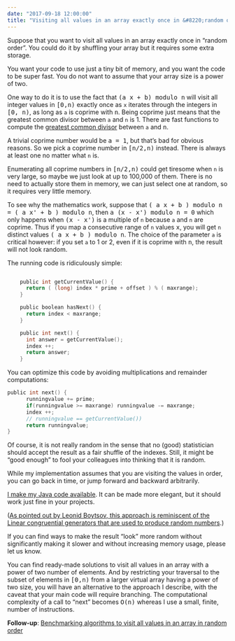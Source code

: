 ```yaml
---
date: "2017-09-18 12:00:00"
title: "Visiting all values in an array exactly once in &#8220;random order&#8221;"
---
```




Suppose that you want to visit all values in an array exactly once in &ldquo;random order&rdquo;. You could do it by shuffling your array but it requires some extra storage.

You want your code to use just a tiny bit of memory, and you want the code to be super fast. You do not want to assume that your array size is a power of two.

One way to do it is to use the fact that <tt>(a x + b) modulo n</tt> will visit all integer values in <tt>[0,n)</tt> exactly once as `x` iterates through the integers in <tt>[0, n)</tt>, as long as `a` is coprime with <tt>n</tt>. Being coprime just means that the greatest common divisor between `a` and `n` is 1. There are fast functions to compute the [greatest common divisor](/lemire/blog/2013/12/26/fastest-way-to-compute-the-greatest-common-divisor/) between `a` and <tt>n</tt>.

A trivial coprime number would be <tt>a = 1</tt>, but that&rsquo;s bad for obvious reasons. So we pick a coprime number in <tt>[n/2,n)</tt> instead. There is always at least one no matter what `n` is.

Enumerating all coprime numbers in <tt>[n/2,n)</tt> could get tiresome when `n` is very large, so maybe we just look at up to 100,000 of them. There is no need to actually store them in memory, we can just select one at random, so it requires very little memory.

To see why the mathematics work, suppose that <tt>( a x + b ) modulo n = ( a x' + b ) modulo n</tt>, then <tt>a (x - x') modulo n = 0</tt> which only happens when <tt>(x - x')</tt> is a multiple of `n` because `a` and `n` are coprime. Thus if you map a consecutive range of `n` values <tt>x</tt>, you will get `n` distinct values <tt>( a x + b ) modulo n</tt>. The choice of the parameter `a` is critical however: if you set `a` to 1 or 2, even if it is coprime with <tt>n</tt>, the result will not look random.

The running code is ridiculously simple:
```C

    public int getCurrentValue() {
      return ( (long) index * prime + offset ) % ( maxrange);
    }

    public boolean hasNext() {
      return index < maxrange;
    }

    public int next() {
      int answer = getCurrentValue();
      index ++;
      return answer;
    }
```


You can optimize this code by avoiding multiplications and remainder computations:
```C
public int next() {
      runningvalue += prime;
      if(runningvalue >= maxrange) runningvalue -= maxrange;
      index ++;
      // runningvalue == getCurrentValue())
      return runningvalue;
}
```


Of course, it is not really random in the sense that no (good) statistician should accept the result as a fair shuffle of the indexes. Still, it might be &ldquo;good enough&rdquo; to fool your colleagues into thinking that it is random.

While my implementation assumes that you are visiting the values in order, you can go back in time, or jump forward and backward arbitrarily.

[I make my Java code available](https://github.com/lemire/Code-used-on-Daniel-Lemire-s-blog/blob/master/2017/09/18_2/VisitInDisorder.java). It can be made more elegant, but it should work just fine in your projects.

([As pointed out by Leonid Boytsov, this approach is reminiscent of the Linear congruential generators that are used to produce random numbers](https://en.wikipedia.org/wiki/Linear_congruential_generator).)

If you can find ways to make the result &ldquo;look&rdquo; more random without significantly making it slower and without increasing memory usage, please let us know.

You can find ready-made solutions to visit all values in an array with a power of two number of elements. And by restricting your traversal to the subset of elements in <tt>[0,n)</tt> from a larger virtual array having a power of two size, you will have an alternative to the approach I describe, with the caveat that your main code will require branching. The computational complexity of a call to &ldquo;next&rdquo; becomes <tt>O(n)</tt> whereas I use a small, finite, number of instructions.

__Follow-up__: [Benchmarking algorithms to visit all values in an array in random order](/lemire/blog/2017/09/26/benchmarking-algorithms-to-visit-all-values-in-an-array-in-random-order/)

